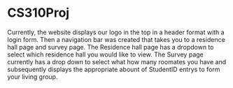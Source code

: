 # CS310Proj

Currently, the website displays our logo in the top in a header format with a login form. Then a navigation bar was created that takes you to a residence hall page and survey page. The Residence hall page has a dropdown to select which residence hall you would like to view. The Survey page currently has a drop down to select what how many roomates you have and subsequently displays the appropriate abount of StudentID entrys to form your living group. 
